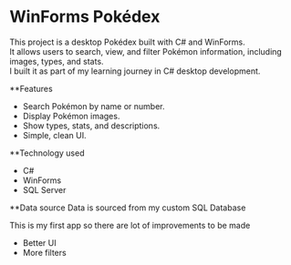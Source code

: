 # WinForms Pokédex
This project is a desktop Pokédex built with C# and WinForms.  
It allows users to search, view, and filter Pokémon information, including images, types, and stats.  
I built it as part of my learning journey in C# desktop development.

**Features
+ Search Pokémon by name or number.
+ Display Pokémon images.
+ Show types, stats, and descriptions.
+ Simple, clean UI.

**Technology used
+ C#
+ WinForms
+ SQL Server

**Data source
Data is sourced from my custom SQL Database

This is my first app so there are lot of improvements to be made
+ Better UI
+ More filters
